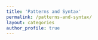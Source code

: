 ```yaml
---
title: 'Patterns and Syntax'
permalink: /patterns-and-syntax/
layout: categories
author_profile: true
---
```

